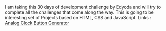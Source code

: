 I am taking this 30 days of development challenge by Edyoda and will try to complete all the challenges that come along the way.
This is going to be interesting set of Projects based on HTML, CSS and JavaScript.
Links :
[Analog Clock](https://644a898ba163880e6324c6f8--leafy-beignet-86013e.netlify.app/)
[Button Generator](https://remarkable-lokum-8442c8.netlify.app/)
